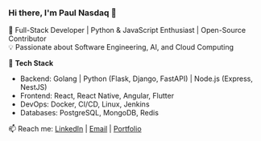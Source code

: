 ### Hi there, I'm Paul Nasdaq 👋  
🚀 Full-Stack Developer | Python & JavaScript Enthusiast | Open-Source Contributor  
💡 Passionate about Software Engineering, AI, and Cloud Computing  

🔧 **Tech Stack**  
- Backend: Golang | Python (Flask, Django, FastAPI) | Node.js (Express, NestJS)  
- Frontend: React, React Native, Angular, Flutter
- DevOps: Docker, CI/CD, Linux, Jenkins
- Databases: PostgreSQL, MongoDB, Redis

📫 Reach me: 
[LinkedIn](https://linkedin.com/in/paulnasdaq) | [Email](mailto:nasdaqpaul@gmail.com) | [Portfolio](https://paulnasdaq.com)
